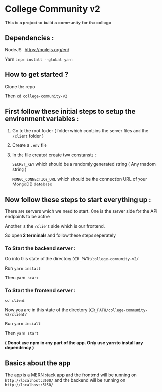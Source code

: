 # College Community v2

This is a project to build a community for the college

## Dependencies :

NodeJS :  https://nodejs.org/en/

Yarn :  ```npm install --global yarn```

## How to get started ?

Clone the repo 

Then ```cd college-community-v2 ```

## First follow these initial steps to setup the environment variables :

1. Go to the root folder ( folder which contains the server files and the ```/client``` folder )
2. Create a ```.env``` file
3. In the file created create two constansts : 

    ```SECRET_KEY``` which should be a randomly generated string ( Any rnadom string )
    
    ```MONGO_CONNECTION_URL``` which should be the connection URL of your MongoDB database 



## Now follow these steps to start everything up :

There are servers which we need to start. One is the server side for the API endpoints to be active 

Another is the ```/client``` side which is our frontend. 

So open **2 terminals** and follow these steps seperately 

### To Start the backend server :

Go into this state of the directory ```DIR_PATH/college-community-v2/```

Run ```yarn install```

Then ```yarn start```

### To Start the frontend server :

```cd client```

Now you are in this state of the directory ```DIR_PATH/college-community-v2/client/```

Run ```yarn install```

Then ```yarn start```

**( Donot use npm in any part of the app. Only use yarn to install any dependency )**

## Basics about the app 

The app is a MERN stack app and the frontend will be running on ``` http://localhost:3000/ ``` and the backend will be running on ```http://localhost:5050/ ```
